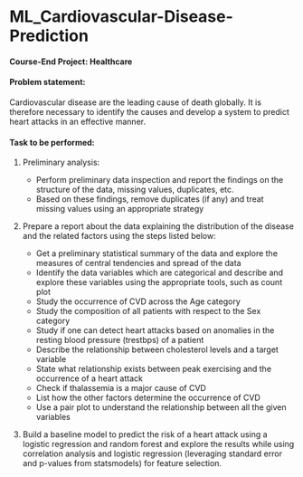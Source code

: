 # ML_Cardiovascular-Disease-Prediction

#### Course-End Project: Healthcare

#### Problem statement:
Cardiovascular disease are the leading cause of death globally. It is therefore necessary to identify the causes and develop a system to predict heart attacks in an effective manner. 

#### Task to be performed:

1. Preliminary analysis:
     -  Perform preliminary data inspection and report the findings on the structure of the data, missing values, duplicates, etc.
     -  Based on these findings, remove duplicates (if any) and treat missing values using an appropriate strategy

2. Prepare a report about the data explaining the distribution of the disease and the related factors using the steps listed below:
     -  Get a preliminary statistical summary of the data and explore the measures of central tendencies and spread of the data
     -  Identify the data variables which are categorical and describe and explore these variables using the appropriate tools, such as count plot 
     -  Study the occurrence of CVD across the Age category
     -  Study the composition of all patients with respect to the Sex category
     -  Study if one can detect heart attacks based on anomalies in the resting blood pressure (trestbps) of a patient
     -  Describe the relationship between cholesterol levels and a target variable
     -  State what relationship exists between peak exercising and the occurrence of a heart attack
     -  Check if thalassemia is a major cause of CVD
     -  List how the other factors determine the occurrence of CVD
     -  Use a pair plot to understand the relationship between all the given variables

3. Build a baseline model to predict the risk of a heart attack using a logistic regression and random forest and explore the results while using correlation analysis and logistic regression (leveraging standard error and p-values from statsmodels) for feature selection.


